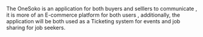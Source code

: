 The OneSoko is an application for both buyers and selllers to communicate , it is more of an E-commerce platform for both users , additionally, the application will be both used as a Ticketing system for events and job sharing for job seekers.
